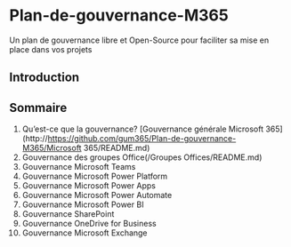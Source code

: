 # Plan-de-gouvernance-M365
Un plan de gouvernance libre et Open-Source pour faciliter sa mise en place dans vos projets

## Introduction

## Sommaire




1. Qu’est-ce que la gouvernance?
[Gouvernance générale Microsoft 365](http://https://github.com/gum365/Plan-de-gouvernance-M365/Microsoft 365/README.md)
3. Gouvernance des groupes Office(/Groupes Offices/README.md)
4. Gouvernance Microsoft Teams
5. Gouvernance Microsoft Power Platform
6. Gouvernance Microsoft Power Apps
7. Gouvernance Microsoft Power Automate
8. Gouvernance Microsoft Power BI
9. Gouvernance SharePoint
10. Gouvernance OneDrive for Business
11. Gouvernance Microsoft Exchange

